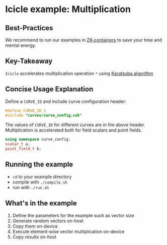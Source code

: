 # Icicle example: Multiplication

## Best-Practices

We recommend to run our examples in [ZK-containers](../../ZK-containers.md) to save your time and mental energy.

## Key-Takeaway

`Icicle` accelerates multiplication operation `*` using [Karatsuba algorithm](https://en.wikipedia.org/wiki/Karatsuba_algorithm)

## Concise Usage Explanation

Define a `CURVE_ID` and include curve configuration header:

```c++
#define CURVE_ID 1
#include "curves/curve_config.cuh"
```

The values of `CURVE_ID` for different curves are in the above header. Multiplication is accelerated both for field scalars and point fields.

```c++
using namespace curve_config;
scalar_t a;
point_field_t b;
```

## Running the example

- `cd` to your example directory
- compile with `./compile.sh`
- run with `./run.sh`

## What's in the example

1. Define the parameters for the example such as vector size 
2. Generate random vectors on-host
3. Copy them on-device
4. Execute element-wise vector multiplication on-device
5. Copy results on-host

